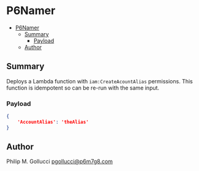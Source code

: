 # P6Namer
- [P6Namer](#p6namer)
  - [Summary](#summary)
    - [Payload](#payload)
  - [Author](#author)

## Summary

Deploys a Lambda function with `iam:CreateAcountAlias` permissions. 
This function is idempotent so can be re-run with the same input.

### Payload
```json
{
    'AccountAlias': 'theAlias'
}
```
## Author

Philip M. Gollucci <pgollucci@p6m7g8.com>
